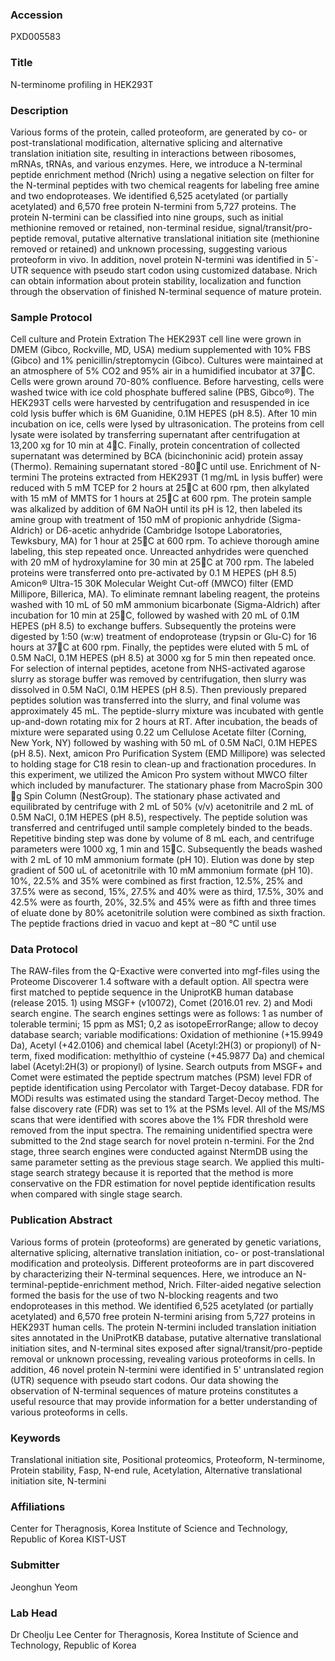 ### Accession
PXD005583

### Title
N-terminome profiling in HEK293T

### Description
Various forms of the protein, called proteoform, are generated by co- or post-translational modification, alternative splicing and alternative translation initiation site, resulting in interactions between ribosomes, mRNAs, tRNAs, and various enzymes. Here, we introduce a N-terminal peptide enrichment method (Nrich) using a negative selection on filter for the N-terminal peptides with two chemical reagents for labeling free amine and two endoproteases. We identified 6,525 acetylated (or partially acetylated) and 6,570 free protein N-termini from 5,727 proteins. The protein N-termini can be classified into nine groups, such as initial methionine removed or retained, non-terminal residue, signal/transit/pro-peptide removal, putative alternative translational initiation site (methionine removed or retained) and unknown processing, suggesting various proteoform in vivo. In addition, novel protein N-termini was identified in 5`-UTR sequence with pseudo start codon using customized database. Nrich can obtain information about protein stability, localization and function through the observation of finished N-terminal sequence of mature protein.

### Sample Protocol
Cell culture and Protein Extration  The HEK293T cell line were grown in DMEM (Gibco, Rockville, MD, USA) medium supplemented with 10% FBS (Gibco) and 1% penicillin/streptomycin (Gibco). Cultures were maintained at an atmosphere of 5% CO2 and 95% air in a humidified incubator at 37C. Cells were grown around 70-80% confluence. Before harvesting, cells were washed twice with ice cold phosphate buffered saline (PBS, Gibco®). The HEK293T cells were harvested by centrifugation and resuspended in ice cold lysis buffer which is 6M Guanidine, 0.1M HEPES (pH 8.5). After 10 min incubation on ice, cells were lysed by ultrasonication. The proteins from cell lysate were isolated by transferring supernatant after centrifugation at 13,200 xg for 10 min at 4C. Finally, protein concentration of collected supernatant was determined by BCA (bicinchoninic acid) protein assay (Thermo). Remaining supernatant stored -80C until use.  Enrichment of N-termini The proteins extracted from HEK293T (1 mg/mL in lysis buffer) were reduced with 5 mM TCEP for 2 hours at 25C at 600 rpm, then alkylated with 15 mM of MMTS for 1 hours at 25C at 600 rpm. The protein sample was alkalized by addition of 6M NaOH until its pH is 12, then labeled its amine group with treatment of 150 mM of propionic anhydride (Sigma-Aldrich) or D6-acetic anhydride (Cambridge Isotope Laboratories, Tewksbury, MA) for 1 hour at 25C at 600 rpm. To achieve thorough amine labeling, this step repeated once. Unreacted anhydrides were quenched with 20 mM of hydroxylamine for 30 min at 25C at 700 rpm. The labeled proteins were transferred onto pre-activated by 0.1 M HEPES (pH 8.5) Amicon® Ultra-15 30K Molecular Weight Cut-off (MWCO) filter (EMD Millipore, Billerica, MA). To eliminate remnant labeling reagent, the proteins washed with 10 mL of 50 mM ammonium bicarbonate (Sigma-Aldrich) after incubation for 10 min at 25C, followed by washed with 20 mL of 0.1M HEPES (pH 8.5) to exchange buffers. Subsequently the proteins were digested by 1:50 (w:w) treatment of endoprotease (trypsin or Glu-C) for 16 hours at 37C at 600 rpm. Finally, the peptides were eluted with 5 mL of 0.5M NaCl, 0.1M HEPES (pH 8.5) at 3000 xg for 5 min then repeated once. For selection of internal peptides, acetone from NHS-activated agarose slurry as storage buffer was removed by centrifugation, then slurry was dissolved in 0.5M NaCl, 0.1M HEPES (pH 8.5). Then previously prepared peptides solution was transferred into the slurry, and final volume was approximately 45 mL. The peptide-slurry mixture was incubated with gentle up-and-down rotating mix for 2 hours at RT. After incubation, the beads of mixture were separated using 0.22 um Cellulose Acetate filter (Corning, New York, NY) followed by washing with 50 mL of 0.5M NaCl, 0.1M HEPES (pH 8.5). Next, amicon Pro Purification System (EMD Millipore) was selected to holding stage for C18 resin to clean-up and fractionation procedures. In this experiment, we utilized the Amicon Pro system without MWCO filter which included by manufacturer. The stationary phase from MacroSpin 300 g Spin Column (NestGroup). The stationary phase activated and equilibrated by centrifuge with 2 mL of 50% (v/v) acetonitrile and 2 mL of 0.5M NaCl, 0.1M HEPES (pH 8.5), respectively. The peptide solution was transferred and centrifuged until sample completely binded to the beads. Repetitive binding step was done by volume of 8 mL each, and centrifuge parameters were 1000 xg, 1 min and 15C. Subsequently the beads washed with 2 mL of 10 mM ammonium formate (pH 10). Elution was done by step gradient of 500 uL of acetonitrile with 10 mM ammonium formate (pH 10). 10%, 22.5% and 35% were combined as first fraction, 12.5%, 25% and 37.5% were as second, 15%, 27.5% and 40% were as third, 17.5%, 30% and 42.5% were as fourth, 20%, 32.5% and 45% were as fifth and three times of eluate done by 80% acetonitrile solution were combined as sixth fraction. The peptide fractions dried in vacuo and kept at –80 °C until use

### Data Protocol
The RAW-files from the Q-Exactive were converted into mgf-files using the Proteome Discoverer 1.4 software with a default option. All spectra were first matched to peptide sequence in the UniprotKB human database (release 2015. 1) using MSGF+ (v10072), Comet (2016.01 rev. 2) and Modi search engine. The search engines settings were as follows: 1 as number of tolerable termini; 15 ppm as MS1; 0,2 as isotopeErrorRange; allow to decoy database search; variable modifications: Oxidation of methionine (+15.9949 Da), Acetyl (+42.0106) and chemical label (Acetyl:2H(3) or propionyl) of N-term, fixed modification: methylthio of cysteine (+45.9877 Da) and chemical label (Acetyl:2H(3) or propionyl) of lysine. Search outputs from MSGF+ and Comet were estimated the peptide spectrum matches (PSM) level FDR of peptide identification using Percolator with Target-Decoy database. FDR for MODi results was estimated using the standard Target-Decoy method. The false discovery rate (FDR) was set to 1% at the PSMs level. All of the MS/MS scans that were identified with scores above the 1% FDR threshold were removed from the input spectra. The remaining unidentified spectra were submitted to the 2nd stage search for novel protein n-termini. For the 2nd stage, three search engines were conducted against NtermDB using the same parameter setting as the previous stage search. We applied this multi-stage search strategy because it is reported that the method is more conservative on the FDR estimation for novel peptide identification results when compared with single stage search.

### Publication Abstract
Various forms of protein (proteoforms) are generated by genetic variations, alternative splicing, alternative translation initiation, co- or post-translational modification and proteolysis. Different proteoforms are in part discovered by characterizing their N-terminal sequences. Here, we introduce an N-terminal-peptide-enrichment method, Nrich. Filter-aided negative selection formed the basis for the use of two N-blocking reagents and two endoproteases in this method. We identified 6,525 acetylated (or partially acetylated) and 6,570 free protein N-termini arising from 5,727 proteins in HEK293T human cells. The protein N-termini included translation initiation sites annotated in the UniProtKB database, putative alternative translational initiation sites, and N-terminal sites exposed after signal/transit/pro-peptide removal or unknown processing, revealing various proteoforms in cells. In addition, 46 novel protein N-termini were identified in 5' untranslated region (UTR) sequence with pseudo start codons. Our data showing the observation of N-terminal sequences of mature proteins constitutes a useful resource that may provide information for a better understanding of various proteoforms in cells.

### Keywords
Translational initiation site, Positional proteomics, Proteoform, N-terminome, Protein stability, Fasp, N-end rule, Acetylation, Alternative translational initiation site, N-termini

### Affiliations
Center for Theragnosis, Korea Institute of Science and Technology, Republic of Korea
KIST-UST

### Submitter
Jeonghun Yeom

### Lab Head
Dr Cheolju Lee
Center for Theragnosis, Korea Institute of Science and Technology, Republic of Korea


